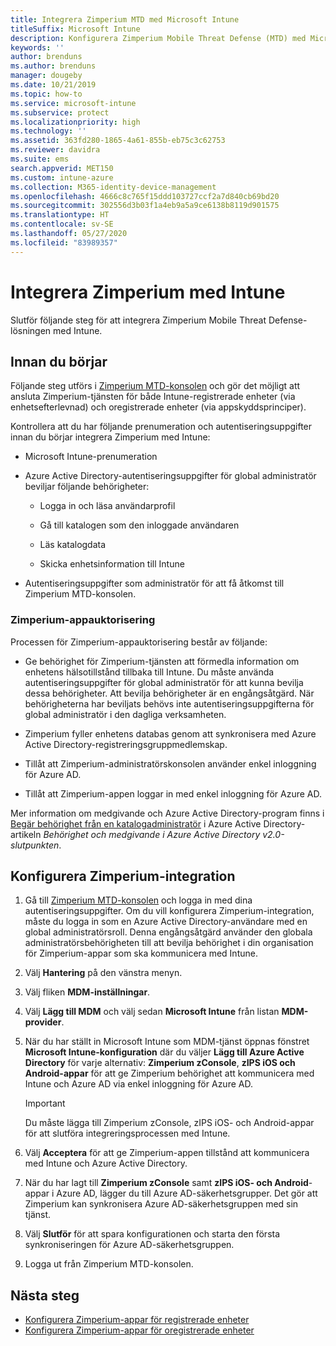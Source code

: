 ```yaml
---
title: Integrera Zimperium MTD med Microsoft Intune
titleSuffix: Microsoft Intune
description: Konfigurera Zimperium Mobile Threat Defense (MTD) med Microsoft Intune för att styra mobila enheters åtkomst till företagsresurser.
keywords: ''
author: brenduns
ms.author: brenduns
manager: dougeby
ms.date: 10/21/2019
ms.topic: how-to
ms.service: microsoft-intune
ms.subservice: protect
ms.localizationpriority: high
ms.technology: ''
ms.assetid: 363fd280-1865-4a61-855b-eb75c3c62753
ms.reviewer: davidra
ms.suite: ems
search.appverid: MET150
ms.custom: intune-azure
ms.collection: M365-identity-device-management
ms.openlocfilehash: 4666c8c765f15ddd103727ccf2a7d840cb69bd20
ms.sourcegitcommit: 302556d3b03f1a4eb9a5a9ce6138b8119d901575
ms.translationtype: HT
ms.contentlocale: sv-SE
ms.lasthandoff: 05/27/2020
ms.locfileid: "83989357"
---
```

# <a name="integrate-zimperium-with-intune"></a>Integrera Zimperium med Intune

Slutför följande steg för att integrera Zimperium Mobile Threat Defense-lösningen med Intune.

## <a name="before-you-begin"></a>Innan du börjar

Följande steg utförs i [Zimperium MTD-konsolen](https://www.zimperium.com/platform) och gör det möjligt att ansluta Zimperium-tjänsten för både Intune-registrerade enheter (via enhetsefterlevnad) och oregistrerade enheter (via appskyddsprinciper).

Kontrollera att du har följande prenumeration och autentiseringsuppgifter innan du börjar integrera Zimperium med Intune:

- Microsoft Intune-prenumeration

- Azure Active Directory-autentiseringsuppgifter för global administratör beviljar följande behörigheter:

  - Logga in och läsa användarprofil

  - Gå till katalogen som den inloggade användaren

  - Läs katalogdata

  - Skicka enhetsinformation till Intune

- Autentiseringsuppgifter som administratör för att få åtkomst till Zimperium MTD-konsolen.

### <a name="zimperium-app-authorization"></a>Zimperium-appauktorisering

Processen för Zimperium-appauktorisering består av följande:

- Ge behörighet för Zimperium-tjänsten att förmedla information om enhetens hälsotillstånd tillbaka till Intune. Du måste använda autentiseringsuppgifter för global administratör för att kunna bevilja dessa behörigheter. Att bevilja behörigheter är en engångsåtgärd. När behörigheterna har beviljats behövs inte autentiseringsuppgifterna för global administratör i den dagliga verksamheten.

- Zimperium fyller enhetens databas genom att synkronisera med Azure Active Directory-registreringsgruppmedlemskap.

- Tillåt att Zimperium-administratörskonsolen använder enkel inloggning för Azure AD.

- Tillåt att Zimperium-appen loggar in med enkel inloggning för Azure AD.

Mer information om medgivande och Azure Active Directory-program finns i [Begär behörighet från en katalogadministratör](https://docs.microsoft.com/azure/active-directory/develop/v2-permissions-and-consent#request-the-permissions-from-a-directory-admin) i Azure Active Directory-artikeln *Behörighet och medgivande i Azure Active Directory v2.0-slutpunkten*.


## <a name="to-set-up-zimperium-integration"></a>Konfigurera Zimperium-integration

1. Gå till [Zimperium MTD-konsolen](https://www.zimperium.com/platform) och logga in med dina autentiseringsuppgifter. Om du vill konfigurera Zimperium-integration, måste du logga in som en Azure Active Directory-användare med en global administratörsroll. Denna engångsåtgärd använder den globala administratörsbehörigheten till att bevilja behörighet i din organisation för Zimperium-appar som ska kommunicera med Intune. 

2. Välj **Hantering** på den vänstra menyn.

3. Välj fliken **MDM-inställningar**.

4. Välj **Lägg till MDM** och välj sedan **Microsoft Intune** från listan **MDM-provider**.

5. När du har ställt in Microsoft Intune som MDM-tjänst öppnas fönstret **Microsoft Intune-konfiguration** där du väljer **Lägg till Azure Active Directory** för varje alternativ: **Zimperium zConsole**, **zIPS iOS och Android-appar** för att ge Zimperium behörighet att kommunicera med Intune och Azure AD via enkel inloggning för Azure AD.

    > [!IMPORTANT]  
    > Du måste lägga till Zimperium zConsole, zIPS iOS- och Android-appar för att slutföra integreringsprocessen med Intune.

6. Välj **Acceptera** för att ge Zimperium-appen tillstånd att kommunicera med Intune och Azure Active Directory.

7. När du har lagt till **Zimperium zConsole** samt **zIPS iOS- och Android**-appar i Azure AD, lägger du till Azure AD-säkerhetsgrupper. Det gör att Zimperium kan synkronisera Azure AD-säkerhetsgruppen med sin tjänst.

8. Välj **Slutför** för att spara konfigurationen och starta den första synkroniseringen för Azure AD-säkerhetsgruppen.

9. Logga ut från Zimperium MTD-konsolen.

## <a name="next-steps"></a>Nästa steg

- [Konfigurera Zimperium-appar för registrerade enheter](mtd-apps-ios-app-configuration-policy-add-assign.md)
- [Konfigurera Zimperium-appar för oregistrerade enheter](mtd-add-apps-unenrolled-devices.md)
